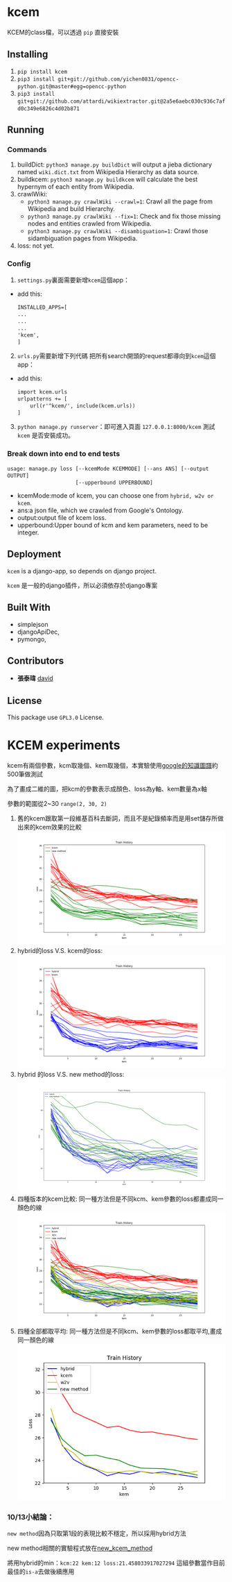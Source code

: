 # kcem

KCEM的class檔，可以透過 `pip` 直接安裝


## Installing

1. `pip install kcem`
2. `pip3 install git+git://github.com/yichen0831/opencc-python.git@master#egg=opencc-python`
3. `pip3 install git+git://github.com/attardi/wikiextractor.git@2a5e6aebc030c936c7afd0c349e6826c4d02b871`

## 

## Running

### Commands

1. buildDict: `python3 manage.py buildDict` will output a jieba dictionary named `wiki.dict.txt` from Wikipedia Hierarchy as data source.
2. buildkcem: `python3 manage.py buildkcem` will calculate the best hypernym of each entity from Wikipedia.
3. crawlWiki:
    * `python3 manage.py crawlWiki --crawl=1`: Crawl all the page from Wikipedia and build Hierarchy.
    * `python3 manage.py crawlWiki --fix=1`: Check and fix those missing nodes and entities crawled from Wikipedia.
    * `python3 manage.py crawlWiki --disambiguation=1`: Crawl those sidambiguation pages from Wikipedia.
4. loss: not yet.

### Config

1. `settings.py`裏面需要新增`kcem`這個app：

  - add this:

    ```
    INSTALLED_APPS=[
    ...
    ...
    ...
    'kcem',
    ]
    ```

2. `urls.py`需要新增下列代碼 把所有search開頭的request都導向到`kcem`這個app：

  - add this:

    ```
    import kcem.urls
    urlpatterns += [
        url(r'^kcem/', include(kcem.urls))
    ]
    ```

3. `python manage.py runserver`：即可進入頁面 `127.0.0.1:8000/kcem` 測試 `kcem` 是否安裝成功。

### Break down into end to end tests

```
usage: manage.py loss [--kcemMode KCEMMODE] [--ans ANS] [--output OUTPUT]
                      [--upperbound UPPERBOUND]
```

* kcemMode:mode of kcem, you can choose one from `hybrid, w2v or kcem`.
* ans:a json file, which we crawled from Google's Ontology.
* output:output file of kcem loss.
* upperbound:Upper bound of kcm and kem parameters, need to be integer.

## Deployment

`kcem` is a django-app, so depends on django project.

`kcem` 是一般的django插件，所以必須依存於django專案

## Built With

- simplejson
- djangoApiDec,
- pymongo,

## Contributors

- **張泰瑋** [david](https://github.com/david30907d)

## License

This package use `GPL3.0` License.

# KCEM experiments

kcem有兩個參數，kcm取幾個、kem取幾個，本實驗使用[google的知識圖譜](https://github.com/UDICatNCHU/Open-Sentiment-Training-Data/blob/master/Ontology_from_google.json)約500筆做測試

為了畫成二維的圖，把kcm的參數表示成顏色、loss為y軸、kem數量為x軸

參數的範圍從2~30 `range(2, 30, 2)`


1. 舊的kcem跟取第一段維基百科去斷詞，而且不是紀錄頻率而是用set儲存所做出來的kcem效果的比較
![我的kcem_compare_kcem.png](picture/我的kcem_compare_kcem.png)
2. hybrid的loss V.S. kcem的loss:
![hybridVSkcem.png](picture/hybridVSkcem.png)
3. hybrid 的loss V.S. new method的loss:
![hybridVSnew.png](picture/hybridVSnew.png)
4. 四種版本的kcem比較:
同一種方法但是不同kcm、kem參數的loss都畫成同一顏色的線
![4個趨勢.png](picture/4個趨勢.png)
5. 四種全部都取平均:
同一種方法但是不同kcm、kem參數的loss都取平均,畫成同一顏色的線
![4個平均.png](picture/4個平均.png)

### 10/13小結論：

`new method`因為只取第1段的表現比較不穩定，所以採用hybrid方法

new method相關的實驗程式放在[new_kcem_method](new_kcem_method)

將用hybrid的min：`kcm:22 kem:12 loss:21.458033917027294` 這組參數當作目前最佳的`is-a`去做後續應用